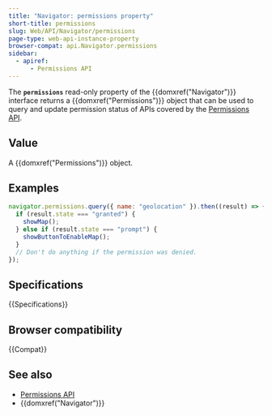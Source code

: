 ```yaml
---
title: "Navigator: permissions property"
short-title: permissions
slug: Web/API/Navigator/permissions
page-type: web-api-instance-property
browser-compat: api.Navigator.permissions
sidebar:
  - apiref:
      - Permissions API
---
```


The **`permissions`** read-only property of the {{domxref("Navigator")}} interface returns a
{{domxref("Permissions")}} object that can be used to query and update permission
status of APIs covered by the [Permissions API](/en-US/docs/Web/API/Permissions_API).

## Value

A {{domxref("Permissions")}} object.

## Examples

```js
navigator.permissions.query({ name: "geolocation" }).then((result) => {
  if (result.state === "granted") {
    showMap();
  } else if (result.state === "prompt") {
    showButtonToEnableMap();
  }
  // Don't do anything if the permission was denied.
});
```

## Specifications

{{Specifications}}

## Browser compatibility

{{Compat}}

## See also

- [Permissions API](/en-US/docs/Web/API/Permissions_API)
- {{domxref("Navigator")}}
